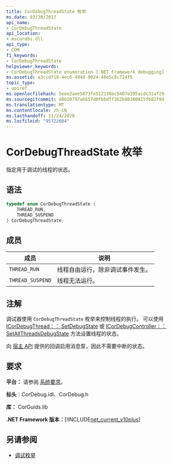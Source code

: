 ```yaml
---
title: CorDebugThreadState 枚举
ms.date: 03/30/2017
api_name:
- CorDebugThreadState
api_location:
- mscordbi.dll
api_type:
- COM
f1_keywords:
- CorDebugThreadState
helpviewer_keywords:
- CorDebugThreadState enumeration [.NET Framework debugging]
ms.assetid: a3ccdf18-4ec6-494d-9024-48e5c8c724f5
topic_type:
- apiref
ms.openlocfilehash: 5eee2aee5873fe512136bc5407e395acdc31af29
ms.sourcegitcommit: d8020797a6657d0fbbdff362b80300815f682f94
ms.translationtype: MT
ms.contentlocale: zh-CN
ms.lasthandoff: 11/24/2020
ms.locfileid: "95722604"
---
```

# <a name="cordebugthreadstate-enumeration"></a>CorDebugThreadState 枚举

指定用于调试的线程的状态。  
  
## <a name="syntax"></a>语法  
  
```cpp  
typedef enum CorDebugThreadState {  
    THREAD_RUN,  
    THREAD_SUSPEND  
} CorDebugThreadState;  
```  
  
## <a name="members"></a>成员  
  
|成员|说明|  
|------------|-----------------|  
|`THREAD_RUN`|线程自由运行，除非调试事件发生。|  
|`THREAD_SUSPEND`|线程无法运行。|  
  
## <a name="remarks"></a>注解  

 调试器使用 `CorDebugThreadState` 枚举来控制线程的执行。 可以使用 [ICorDebugThread：： SetDebugState](icordebugthread-setdebugstate-method.md) 或 [ICorDebugController：： SetAllThreadsDebugState](icordebugcontroller-setallthreadsdebugstate-method.md) 方法设置线程的状态。  
  
 向 [宿主 API](../hosting/index.md) 提供的回调启用消息泵，因此不需要中断的状态。  
  
## <a name="requirements"></a>要求  

 **平台：** 请参阅 [系统要求](../../get-started/system-requirements.md)。  
  
 **标头**：CorDebug.idl、CorDebug.h  
  
 **库：** CorGuids.lib  
  
 **.NET Framework 版本：**[!INCLUDE[net_current_v10plus](../../../../includes/net-current-v10plus-md.md)]  
  
## <a name="see-also"></a>另请参阅

- [调试枚举](debugging-enumerations.md)
